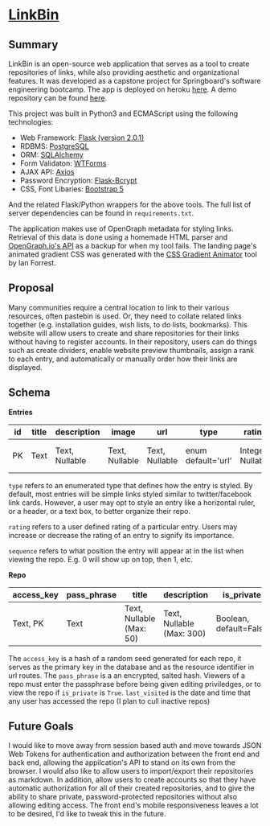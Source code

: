 # [LinkBin](https://sec-linkbin.herokuapp.com)
## Summary

LinkBin is an open-source web application that serves as a tool to create repositories of links, while also providing aesthetic and organizational features. It was developed as a capstone project for Springboard's software engineering bootcamp. The app is deployed on heroku [here](https://sec-linkbin.herokuapp.com). A demo repository can be found [here](https://sec-linkbin.herokuapp.com/repo/Y84B9xwCQJ).

This project was built in Python3 and ECMAScript using the following technologies:

* Web Framework: [Flask (version 2.0.1)](https://flask.palletsprojects.com/en/2.0.x/)
* RDBMS: [PostgreSQL](https://www.postgresql.org/)
* ORM: [SQLAlchemy](https://www.sqlalchemy.org/)
* Form Validaton: [WTForms](https://wtforms.readthedocs.io/en/2.3.x/)
* AJAX API: [Axios](https://github.com/axios/axios)
* Password Encryption: [Flask-Bcrypt](https://flask-bcrypt.readthedocs.io/en/latest/)
* CSS, Font Libaries: [Bootstrap 5](https://getbootstrap.com/)

And the related Flask/Python wrappers for the above tools. The full list of server dependencies can be found in `requirements.txt`.

The application makes use of OpenGraph metadata for styling links. Retrieval of this data is done using a homemade HTML parser and [OpenGraph.io's API](https://www.opengraph.io/) as a backup for when my tool fails. The landing page's animated gradient CSS was generated with the [CSS Gradient Animator](https://www.gradient-animator.com/) tool by Ian Forrest.



## Proposal
Many communities require a central location to link to their various resources, often pastebin is used. Or, they need to collate related links together (e.g. installation guides, wish lists, to do lists, bookmarks). This website will allow users to create and share repositories for their links without having to register accounts. In their repository, users can do things such as create dividers, enable website preview thumbnails, assign a rank to each entry, and automatically or manually order how their links are displayed.

## Schema

__Entries__

| id | title | description | image | url | type | rating | sequence | repo_access_key |
--- | --- | --- | --- | --- | --- | --- | --- | ---
| PK | Text | Text, Nullable | Text, Nullable | Text, Nullable | enum default='url' | Integer, Nullable | Integer, Nullable | Text FK(repo.access_key), OD=Cascade |

`type` refers to an enumerated type that defines how the entry is styled. By default, most entries will be simple links styled similar to twitter/facebook link cards. However, a user may opt to style an entry like a horizontal ruler, or a header, or a text box, to better organize their repo.

`rating` refers to a user defined rating of a particular entry. Users may increase or decrease the rating of an entry to signify its importance.

`sequence` refers to what position the entry will appear at in the list when viewing the repo. E.g. 0 will show up on top, then 1, etc. 

__Repo__

| access_key | pass_phrase | title | description | is_private | last_visited | 
--- | --- | --- | --- | --- | --- 
| Text, PK | Text | Text, Nullable (Max: 50) | Text, Nullable (Max: 300) | Boolean, default=False | Date, default=Creation time |

The `access_key` is a hash of a random seed generated for each repo, it serves as the primary key in the database and as the resource identifier in url routes.
The `pass_phrase` is a an encrypted, salted hash. Viewers of a repo must enter the passphrase before being given editing priviledges, or to view the repo if `is_private` is `True`.
`last_visited` is the date and time that any user has accessed the repo (I plan to cull inactive repos)


## Future Goals
I would like to move away from session based auth and move towards JSON Web Tokens for authentication and authorization between the front end and back end, allowing the appilcation's API to stand on its own from the browser. I would also like to allow users to import/export their repositories as markdown. In addition, allow users to create accounts so that they have automatic authorization for all of their created repositories, and to give the ability to share private, password-protected repositories without also allowing editing access. The front end's mobile responsiveness leaves a lot to be desired, I'd like to tweak this in the future.
